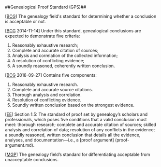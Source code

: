 ##Genealogical Proof Standard (GPS)##

\[[BCG](SOURCES.md#BCG)\] The genealogy field's standard for determining whether a conclusion is acceptable or not.

\[[BCG](http://www.bcgcertification.org/resources/standard.html) 2014-11-14\] Under this standard, genealogical conclusions are expected to demonstrate five criteria:
1. Reasonably exhaustive research;
2. Complete and accurate citation of sources;
3. Analysis and correlation of the collected information;
4. A resolution of conflicting evidence;
5. A soundly reasoned, coherently written conclusion.

\[[BCG](https://bcgcertification.org/ethics-standards/#GPS) 2018-09-27\] Contains five components:
1. Reasonably exhaustive research.
2. Complete and accurate source citations.
3. Thorough analysis and correlation.
4. Resolution of conflicting evidence.
5. Soundly written conclusion based on the strongest evidence.

\[[EE](SOURCES.md#EE)\] Section 1.5: The standard of proof set by genealogy’s scholars and professionals, which poses five conditions that a valid conclusion must meet: thorough research; complete and accurate citation of sources; skilled analysis and correlation of data; resolution of any conflicts in the evidence; a soundly reasoned, written conclusion that details all the evidence, analyses, and documentation—i.e., a [proof argument] (proof-argument.md).

\[[MGP](SOURCES.md#MGP)\] The genealogy field’s standard for differentiating 	acceptable from unacceptable conclusions.
